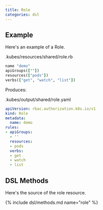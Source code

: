 ```yaml
---
title: Role
categories: dsl
---
```


## Example

Here's an example of a Role.

.kubes/resources/shared/role.rb

```ruby
name "demo"
apiGroups([""])
resources(["pods"])
verbs(["get", "watch", "list"])
```

Produces:

.kubes/output/shared/role.yaml

```yaml
apiVersion: rbac.authorization.k8s.io/v1
kind: Role
metadata:
  name: demo
rules:
- apiGroups:
  - ''
  resources:
  - pods
  verbs:
  - get
  - watch
  - list
```

## DSL Methods

Here's the source of the role resource.

{% include dsl/methods.md name="role" %}

